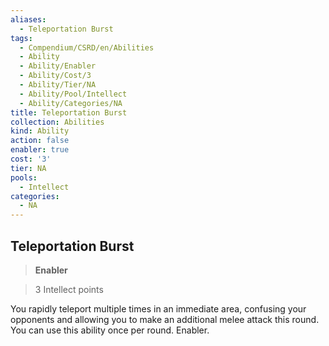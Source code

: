```yaml
---
aliases:
  - Teleportation Burst
tags:
  - Compendium/CSRD/en/Abilities
  - Ability
  - Ability/Enabler
  - Ability/Cost/3
  - Ability/Tier/NA
  - Ability/Pool/Intellect
  - Ability/Categories/NA
title: Teleportation Burst
collection: Abilities
kind: Ability
action: false
enabler: true
cost: '3'
tier: NA
pools:
  - Intellect
categories:
  - NA
---
```

## Teleportation Burst    
>**Enabler**    
>3 Intellect points  
    
You rapidly teleport multiple times in an immediate area, confusing your opponents and allowing you to make an additional melee attack this round. You can use this ability once per round. Enabler.